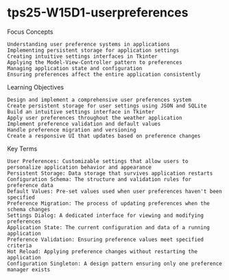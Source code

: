 # tps25-W15D1-userpreferences

Focus Concepts

    Understanding user preference systems in applications
    Implementing persistent storage for application settings
    Creating intuitive settings interfaces in Tkinter
    Applying the Model-View-Controller pattern to preferences
    Managing application state and configuration
    Ensuring preferences affect the entire application consistently


Learning Objectives


    Design and implement a comprehensive user preferences system
    Create persistent storage for user settings using JSON and SQLite
    Build an intuitive settings interface in Tkinter
    Apply user preferences throughout the weather application
    Implement preference validation and default values
    Handle preference migration and versioning
    Create a responsive UI that updates based on preference changes


Key Terms

    User Preferences: Customizable settings that allow users to personalize application behavior and appearance
    Persistent Storage: Data storage that survives application restarts
    Configuration Schema: The structure and validation rules for preference data
    Default Values: Pre-set values used when user preferences haven't been specified
    Preference Migration: The process of updating preferences when the schema changes
    Settings Dialog: A dedicated interface for viewing and modifying preferences
    Application State: The current configuration and data of a running application
    Preference Validation: Ensuring preference values meet specified criteria
    Hot Reload: Applying preference changes without restarting the application
    Configuration Singleton: A design pattern ensuring only one preference manager exists
